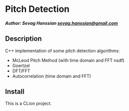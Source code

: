 # Pitch Detection
##### Author: Sevag Hanssian <sevag.hanssian@gmail.com>


## Description

C++ implementation of some pitch detection algorithms:

* McLeod Pitch Method (with time domain and FFT nsdf)
* Goertzel
* DFT/FFT
* Autocorrelation (time domain and FFT)


## Install

This is a CLion project.
